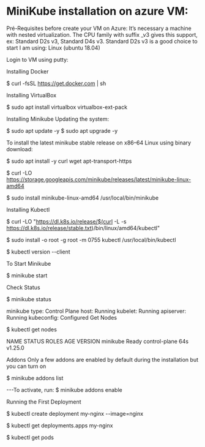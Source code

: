 # MiniKube installation on azure VM:



Pré-Requisites before create your VM on Azure: It’s necessary a machine with nested virtualization. The CPU family with suffix _v3 gives this support, ex: Standard D2s v3, Standard D4s v3. Standard D2s v3 is a good choice to start I am using: Linux (ubuntu 18.04)

Login to VM using putty:

Installing Docker

$ curl -fsSL https://get.docker.com | sh

Installing VirtualBox

$ sudo apt install virtualbox virtualbox-ext-pack

Installing Minikube Updating the system:

$ sudo apt update -y
$ sudo apt upgrade -y

To install the latest minikube stable release on x86–64 Linux using binary download:

$ sudo apt install -y curl wget apt-transport-https


$ curl -LO https://storage.googleapis.com/minikube/releases/latest/minikube-linux-amd64
 
$ sudo install minikube-linux-amd64 /usr/local/bin/minikube

Installing Kubectl

$ curl -LO "https://dl.k8s.io/release/$(curl -L -s https://dl.k8s.io/release/stable.txt)/bin/linux/amd64/kubectl"

$ sudo install -o root -g root -m 0755 kubectl /usr/local/bin/kubectl

$ kubectl version --client

To Start Minikube

$ minikube start

Check Status

$ minikube status

minikube
type: Control Plane
host: Running
kubelet: Running
apiserver: Running
kubeconfig: Configured
Get Nodes

$ kubectl get nodes

NAME       STATUS   ROLES           AGE   VERSION
minikube   Ready    control-plane   64s   v1.25.0

Addons Only a few addons are enabled by default during the installation but you can turn on

$ minikube addons list

---To activate, run:
$ minikube addons enable <addon-name>


Running the First Deployment

$ kubectl create deployment my-nginx --image=nginx

$ kubectl get deployments.apps my-nginx

$ kubectl get pods
